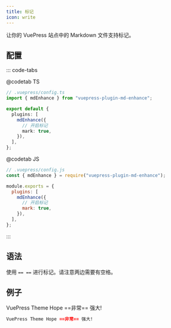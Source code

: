 ```yaml
---
title: 标记
icon: write
---
```


让你的 VuePress 站点中的 Markdown 文件支持标记。

<!-- more -->

## 配置

::: code-tabs

@codetab TS

```ts {8}
// .vuepress/config.ts
import { mdEnhance } from "vuepress-plugin-md-enhance";

export default {
  plugins: [
    mdEnhance({
      // 开启标记
      mark: true,
    }),
  ],
};
```

@codetab JS

```js {8}
// .vuepress/config.js
const { mdEnhance } = require("vuepress-plugin-md-enhance");

module.exports = {
  plugins: [
    mdEnhance({
      // 开启标记
      mark: true,
    }),
  ],
};
```

:::

## 语法

使用 `== ==` 进行标记。请注意两边需要有空格。

## 例子

VuePress Theme Hope ==非常== 强大!

```md
VuePress Theme Hope ==非常== 强大!
```
